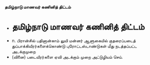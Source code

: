 **தமிழ்நாடு மாணவர் கணினித் திட்டம்**
- # தமிழ்நாடு மாணவர் கணினித் திட்டம்
- n. பிரான்சில் பதினான்காம் லுயி மன்னர் ஆளுகையில் குதரைப்படைத் துப்பாக்கிவீரர்களைக்கொண்டு புரோட்டஸ்டாண்டுகள் மீது நடத்தப்பட்ட அடக்குமுறை
- (வினை) படைவீரர்களை ஏவி அடக்கும் முறை அட்டுழியம் செய்.

